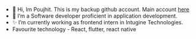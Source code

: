 - 👋 Hi, Im Poujhit. This is my backup github account. Main account [here](https://github.com/Poujhit)
- 👀 I’m a Software developer proficient in application development. 
- ✨ I’m currently working as frontend intern in Intugine Technologies.
- Favourite technology - React, flutter, react native

<!---
backup-poujhit/backup-poujhit is a ✨ special ✨ repository because its `README.md` (this file) appears on your GitHub profile.
You can click the Preview link to take a look at your changes. hello
--->
